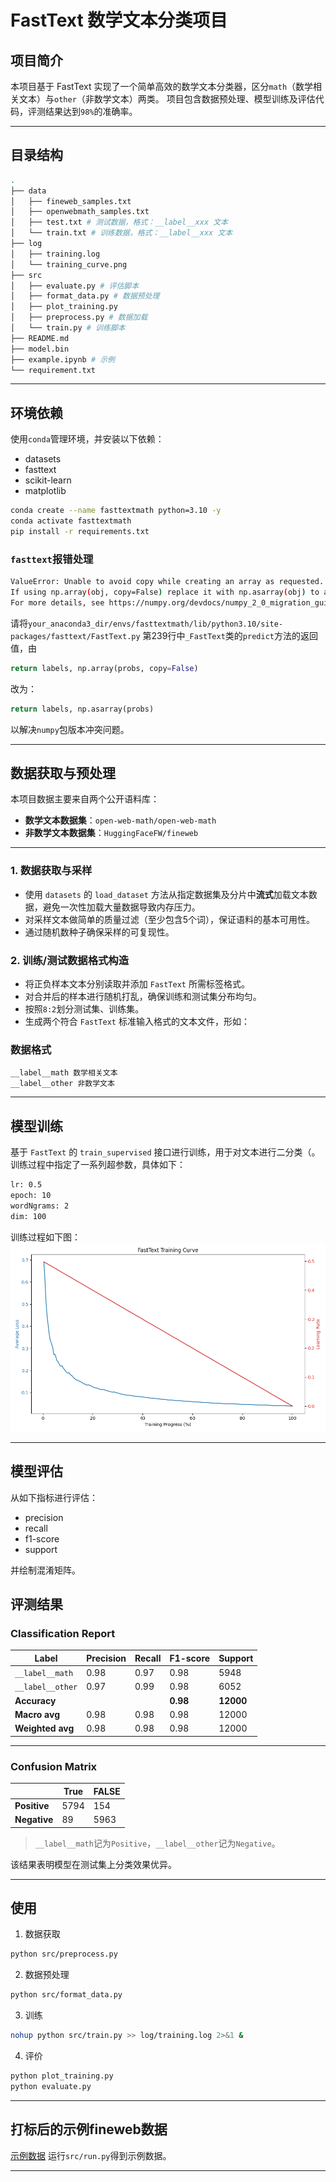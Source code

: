 # FastText 数学文本分类项目

## 项目简介

本项目基于 FastText 实现了一个简单高效的数学文本分类器，区分`math`（数学相关文本）与`other`（非数学文本）两类。
项目包含数据预处理、模型训练及评估代码，评测结果达到`98%`的准确率。

---

## 目录结构

```sh
.
├── data
│   ├── fineweb_samples.txt
│   ├── openwebmath_samples.txt
│   ├── test.txt # 测试数据，格式：__label__xxx 文本
│   └── train.txt # 训练数据，格式：__label__xxx 文本
├── log
│   ├── training.log
│   └── training_curve.png
├── src
│   ├── evaluate.py # 评估脚本
│   ├── format_data.py # 数据预处理
│   ├── plot_training.py
│   ├── preprocess.py # 数据加载
│   └── train.py # 训练脚本
├── README.md
├── model.bin
├── example.ipynb # 示例
└── requirement.txt
```

---

## 环境依赖

使用`conda`管理环境，并安装以下依赖：

- datasets
- fasttext
- scikit-learn
- matplotlib

```sh
conda create --name fasttextmath python=3.10 -y
conda activate fasttextmath
pip install -r requirements.txt
```

### `fasttext`报错处理

```sh
ValueError: Unable to avoid copy while creating an array as requested.
If using np.array(obj, copy=False) replace it with np.asarray(obj) to allow a copy when needed (no behavior change in NumPy 1.x).
For more details, see https://numpy.org/devdocs/numpy_2_0_migration_guide.html#adapting-to-changes-in-the-copy-keyword.
```

请将`your_anaconda3_dir/envs/fasttextmath/lib/python3.10/site-packages/fasttext/FastText.py`
第239行中`_FastText`类的`predict`方法的返回值，由

```py
return labels, np.array(probs, copy=False)
```

改为：

```py
return labels, np.asarray(probs)
```

以解决`numpy`包版本冲突问题。

---

## 数据获取与预处理

本项目数据主要来自两个公开语料库：

- **数学文本数据集**：`open-web-math/open-web-math`
- **非数学文本数据集**：`HuggingFaceFW/fineweb`


---

### 1. 数据获取与采样

- 使用 `datasets` 的 `load_dataset` 方法从指定数据集及分片中**流式**加载文本数据，避免一次性加载大量数据导致内存压力。
- 对采样文本做简单的质量过滤（至少包含5个词），保证语料的基本可用性。
- 通过随机数种子确保采样的可复现性。

### 2. 训练/测试数据格式构造

- 将正负样本文本分别读取并添加 `FastText` 所需标签格式。
- 对合并后的样本进行随机打乱，确保训练和测试集分布均匀。
- 按照`8:2`划分测试集、训练集。
- 生成两个符合 `FastText` 标准输入格式的文本文件，形如：

### 数据格式

```
__label__math 数学相关文本
__label__other 非数学文本
```

---

## 模型训练

基于 `FastText` 的 `train_supervised` 接口进行训练，用于对文本进行二分类（。训练过程中指定了一系列超参数，具体如下：

```sh
lr: 0.5
epoch: 10
wordNgrams: 2
dim: 100
```

训练过程如下图：
![训练过程](./log/training_curve.png)

---

## 模型评估

从如下指标进行评估：
- precision
- recall
- f1-score
- support

并绘制混淆矩阵。

## 评测结果

### Classification Report

| Label            | Precision | Recall | F1-score | Support   |
| ---------------- | --------- | ------ | -------- | --------- |
| `__label__math`  | 0.98      | 0.97   | 0.98     | 5948      |
| `__label__other` | 0.97      | 0.99   | 0.98     | 6052      |
| **Accuracy**     |           |        | **0.98** | **12000** |
| **Macro avg**    | 0.98      | 0.98   | 0.98     | 12000     |
| **Weighted avg** | 0.98      | 0.98   | 0.98     | 12000     |

---

### Confusion Matrix

|                             | True | FALSE |
| --------------------------- | ------------------------- | -------------------------- |
| **Positive**  | 5794                      | 154                        |
| **Negative** | 89                        | 5963                       |

> `__label__math`记为`Positive`，`__label__other`记为`Negative`。

该结果表明模型在测试集上分类效果优异。

---

## 使用

1. 数据获取

```sh
python src/preprocess.py
```

2. 数据预处理
```sh
python src/format_data.py
```

3. 训练

```sh
nohup python src/train.py >> log/training.log 2>&1 &
```

4. 评价

```sh
python plot_training.py
python evaluate.py
```

---

## 打标后的示例fineweb数据

[示例数据](result/predicted_samples.txt)
运行`src/run.py`得到示例数据。

---
